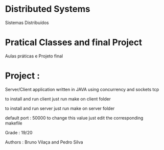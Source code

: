 Distributed Systems
========================
Sistemas Distribuídos

Pratical Classes and final Project
=========================
Aulas práticas e Projeto final

Project :
=========================
Server/Client application written in JAVA using concurrency and sockets tcp

to install and run client just run make on client folder

to install and run server just run make on server folder

default port : 50000
to change this value just edit the corresponding makefile

Grade : 19/20

Authors : Bruno Vilaça and Pedro Silva
